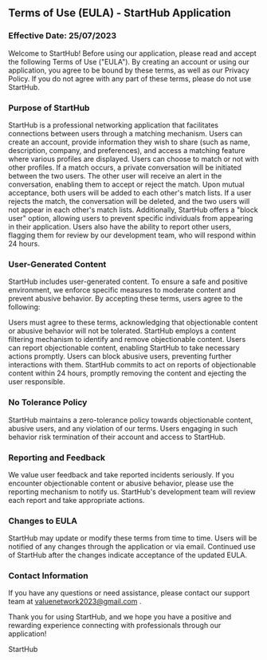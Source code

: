 Terms of Use (EULA) - StartHub Application
----------------

### Effective Date: 25/07/2023

Welcome to StartHub! Before using our application, please read and accept the following Terms of Use ("EULA"). By creating an account or using our application, you agree to be bound by these terms, as well as our Privacy Policy. If you do not agree with any part of these terms, please do not use StartHub.

### Purpose of StartHub
StartHub is a professional networking application that facilitates connections between users through a matching mechanism. Users can create an account, provide information they wish to share (such as name, description, company, and preferences), and access a matching feature where various profiles are displayed. Users can choose to match or not with other profiles. If a match occurs, a private conversation will be initiated between the two users. The other user will receive an alert in the conversation, enabling them to accept or reject the match. Upon mutual acceptance, both users will be added to each other's match lists. If a user rejects the match, the conversation will be deleted, and the two users will not appear in each other's match lists. Additionally, StartHub offers a "block user" option, allowing users to prevent specific individuals from appearing in their application. Users also have the ability to report other users, flagging them for review by our development team, who will respond within 24 hours.

### User-Generated Content
StartHub includes user-generated content. To ensure a safe and positive environment, we enforce specific measures to moderate content and prevent abusive behavior. By accepting these terms, users agree to the following:

Users must agree to these terms, acknowledging that objectionable content or abusive behavior will not be tolerated.
StartHub employs a content filtering mechanism to identify and remove objectionable content.
Users can report objectionable content, enabling StartHub to take necessary actions promptly.
Users can block abusive users, preventing further interactions with them.
StartHub commits to act on reports of objectionable content within 24 hours, promptly removing the content and ejecting the user responsible.

### No Tolerance Policy
StartHub maintains a zero-tolerance policy towards objectionable content, abusive users, and any violation of our terms. Users engaging in such behavior risk termination of their account and access to StartHub.

### Reporting and Feedback
We value user feedback and take reported incidents seriously. If you encounter objectionable content or abusive behavior, please use the reporting mechanism to notify us. StartHub's development team will review each report and take appropriate actions.

### Changes to EULA
StartHub may update or modify these terms from time to time. Users will be notified of any changes through the application or via email. Continued use of StartHub after the changes indicate acceptance of the updated EULA.

### Contact Information
If you have any questions or need assistance, please contact our support team at valuenetwork2023@gmail.com .

Thank you for using StartHub, and we hope you have a positive and rewarding experience connecting with professionals through our application!

StartHub





